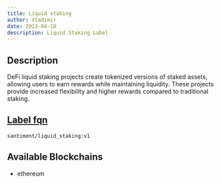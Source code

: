 ```yaml
---
title: Liquid staking
author: Vladimir
date: 2023-04-18
description: Liquid Staking Label
---
```


## Description

DeFi liquid staking projects create tokenized versions of staked assets, allowing users to earn rewards while maintaining liquidity. 
These projects provide increased flexibility and higher rewards compared to traditional staking.


## [Label fqn](/label-fqn)

`santiment/liquid_staking:v1`


## Available Blockchains

* ethereum